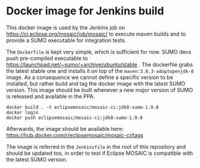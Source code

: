 # Docker image for Jenkins build

This docker image is used by the Jenkins job on https://ci.eclipse.org/mosaic/job/mosaic/ to execute maven 
builds and to provide a SUMO executable for integration tests.

The `Dockerfile` is kept very simple, which is sufficient for now. SUMO devs push pre-compiled executable to 
https://launchpad.net/~sumo/+archive/ubuntu/stable . The dockerfile grabs the latest stable one and installs it on top
of the `maven:3.6.3-adoptopenjdk-8` image. As a consequence we cannot define a specific version to be installed, but rather
build and tag the docker image with the latest SUMO version. This image should be built whenever a new major version of SUMO is released
and available in the PPA.

```shell script
docker build . -t eclipsemosaic/mosaic-ci:jdk8-sumo-1.9.0
docker login
docker push eclipsemosaic/mosaic-ci:jdk8-sumo-1.9.0
```  

Afterwards, the image should be available here: https://hub.docker.com/r/eclipsemosaic/mosaic-ci/tags

The image is referred in the `Jenkinsfile` in the root of this repository and should be updated too, in order to test if Eclipse MOSAIC 
is compatible with the latest SUMO version.